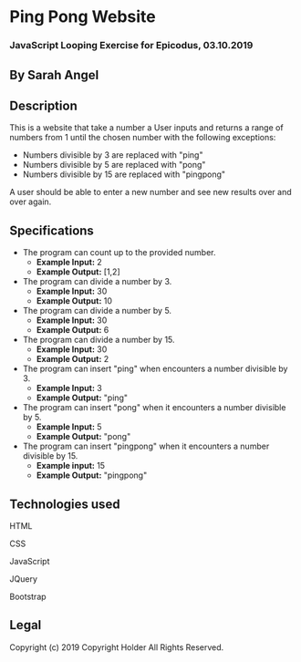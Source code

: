 # Ping Pong Website

### JavaScript Looping Exercise for Epicodus, 03.10.2019

## By Sarah Angel

## Description

This is a website that take a number a User inputs and returns a range of numbers from 1 until the chosen number with the following exceptions:
  * Numbers divisible by 3 are replaced with "ping"
  * Numbers divisible by 5 are replaced with "pong"
  * Numbers divisible by 15 are replaced with "pingpong"

A user should be able to enter a new number and see new results over and over again.

## Specifications
* The program can count up to the provided number.
  * **Example Input:** 2
  * **Example Output:** [1,2]
* The program can divide a number by 3.
  * **Example Input:** 30
  * **Example Output:** 10
* The program can divide a number by 5.
  * **Example Input:** 30
  * **Example Output:** 6
* The program can divide a number by 15.
  * **Example Input:** 30
  * **Example Output:** 2
* The program can insert "ping" when encounters a number divisible by 3.
  * **Example Input:** 3
  * **Example Output:** "ping"
* The program can insert "pong" when it encounters a number divisible by 5.
  * **Example Input:** 5
  * **Example Output:** "pong"
* The program can insert "pingpong" when it encounters a number divisible by 15.
  * **Example input:** 15
  * **Example Output:** "pingpong"

## Technologies used

HTML

CSS

JavaScript

JQuery

Bootstrap

## Legal
Copyright (c) 2019 Copyright Holder All Rights Reserved.
